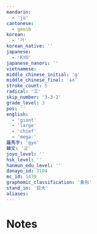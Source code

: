 ```yaml
---
mandarin:
  - 'jù'
cantonese:
  - geoi6
korean:
  - '거'
korean_native: ''
japanese:
  - 'KYO'
japanese_nanori: ''
vietnamese:
middle_chinese_initial: 'g'
middle_chinese_final: 'ɨʌ'
stroke_count: 5
radical: '工'
skip_number: '3-3-2'
grade_level: 3
pos: ''
english:
  - 'giant'
  - 'large'
  - 'chief'
  - 'mega-'
羅馬字: 'gyo'
韓文: '교'
joyo_level: ''
hsk_level: ''
hanmun_edu_level: ''
danayo_id: 3104
mc_id: 1479
graphemic_classification: '象形'
stand_in: '巨大'
aliases:
---
```


# Notes
